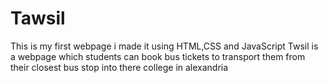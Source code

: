 # Tawsil
This is my first webpage i made it using HTML,CSS and JavaScript
Twsil is a webpage which students can book bus tickets to transport them from their closest bus stop into there college in alexandria
